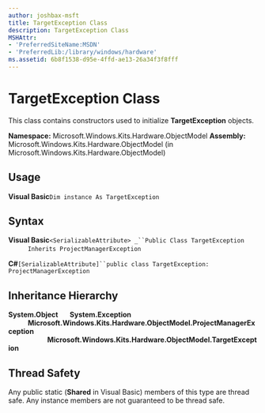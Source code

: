 ```yaml
---
author: joshbax-msft
title: TargetException Class
description: TargetException Class
MSHAttr:
- 'PreferredSiteName:MSDN'
- 'PreferredLib:/library/windows/hardware'
ms.assetid: 6b8f1538-d95e-4ffd-ae13-26a34f3f8fff
---
```


# TargetException Class


This class contains constructors used to initialize **TargetException** objects.

**Namespace:** Microsoft.Windows.Kits.Hardware.ObjectModel **Assembly:** Microsoft.Windows.Kits.Hardware.ObjectModel (in Microsoft.Windows.Kits.Hardware.ObjectModel)

## Usage


**Visual Basic**`Dim instance As TargetException`

## Syntax


**Visual Basic**`<SerializableAttribute> _``Public Class TargetException`           `Inherits ProjectManagerException`

**C#**`[SerializableAttribute]``public class TargetException: ProjectManagerException`

## Inheritance Hierarchy


**System.Object**      **System.Exception**           **Microsoft.Windows.Kits.Hardware.ObjectModel.ProjectManagerException**                     **Microsoft.Windows.Kits.Hardware.ObjectModel.TargetException**

## Thread Safety


Any public static (**Shared** in Visual Basic) members of this type are thread safe. Any instance members are not guaranteed to be thread safe.

 

 






